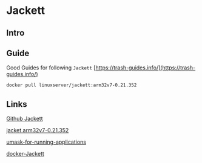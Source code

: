 
# Jackett

## Intro

## Guide

Good Guides for following  `Jackett`
[https://trash-guides.info/](https://trash-guides.info/)


```sh
docker pull linuxserver/jackett:arm32v7-0.21.352
```


## Links

[Github Jackett](https://github.com/Jackett/Jackett)

[jacket arm32v7-0.21.352](https://hub.docker.com/layers/linuxserver/jackett/arm32v7-0.21.352)


[umask-for-running-applications](https://docs.linuxserver.io/images/docker-Jackett/#umask-for-running-applications)

[docker-Jackett](https://docs.linuxserver.io/images/docker-Jackett/)
